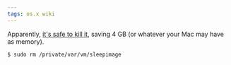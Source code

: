 ```yaml
---
tags: os.x wiki
---
```


Apparently, [it's safe to kill it](http://osxdaily.com/2010/10/11/sleepimage-mac/), saving 4 GB (or whatever your Mac may have as memory).

```shell
$ sudo rm /private/var/vm/sleepimage
```
